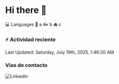# Hi there 👋

:computer: Languages
:pencil: a
:eyeglasses: b
:oncoming_automobile: c

### :zap: Actividad reciente
<!--RECENT_ACTIVITY:start-->
<!--RECENT_ACTIVITY:end-->
<!--RECENT_ACTIVITY:last_update-->
Last Updated: Saturday, July 19th, 2025, 1:46:20 AM
<!--RECENT_ACTIVITY:last_update_end-->

### Vías de contacto

![LinkedIn](https://www.linkedin.com/in/irving-hernández-226846205/)
